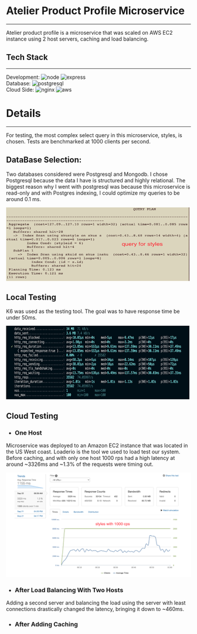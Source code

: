  # Atelier Product Profile Microservice
---
 Atelier product profile is a microservice that was scaled on AWS EC2 instance using 2 host servers, caching and load balancing.

 ## Tech Stack
 ---
Development: ![node](https://img.shields.io/badge/Node.js-43853D?style=for-the-badge&logo=node.js&logoColor=white) ![express](https://img.shields.io/badge/Express.js-404D59?style=for-the-badge)\
Database: ![postgresql](https://img.shields.io/badge/PostgreSQL-316192?style=for-the-badge&logo=postgresql&logoColor=white)\
Cloud Side: ![nginx](https://img.shields.io/badge/nginx-%23009639.svg?style=for-the-badge&logo=nginx&logoColor=white) ![aws](https://img.shields.io/badge/Amazon_AWS-FF9900?style=for-the-badge&logo=amazonaws&logoColor=white)

# Details
---
For testing, the most complex select query in this microservice, styles, is chosen. Tests are benchmarked at 1000 clients per second.

## DataBase Selection:
Two databases considered were Postgresql and Mongodb. I chose Postgresql because the data I have is structured and highly relational. The biggest reason why I went with postgresql was because this microservice is read-only and with Postgres indexing, I could optimize my queries to be around 0.1 ms.

<img src="screenshots/index-query-plan.png" width="500" height="200">

## Local Testing
K6 was used as the testing tool. The goal was to have response time be under 50ms.

<img src="screenshots/styles-local-load-test-k6.png" width="500" height="200">

## Cloud Testing
- ### One Host
Microservice was deployed to an Amazon EC2 instance that was located in the US West coast.
Loaderio is the tool we used to load test our system. Before caching, and with only one host 1000 rps had a high latency at around ~3326ms and ~1.3% of the requests were timing out.

<img src="screenshots/styles-1000-b4-loadbalance.png">

- ### After Load Balancing With Two Hosts
Adding a second server and balancing the load using the server with least connections drastically changed the latency, bringing it down to ~460ms.

- ### After Adding Caching
